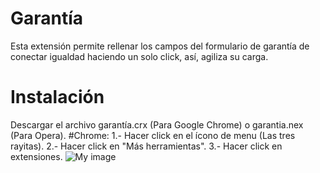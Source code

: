 # Garantía
Esta extensión permite rellenar los campos del formulario de garantía de conectar igualdad haciendo un solo click, así, agiliza su carga.
# Instalación
Descargar el archivo garantía.crx (Para Google Chrome) o garantia.nex (Para Opera).
#Chrome:
1.- Hacer click en el ícono de menu (Las tres rayitas).
2.- Hacer click en "Más herramientas".
3.- Hacer click en extensiones.
![My image](https://www.dropbox.com/pri/get/imagenesGarantia/instalarchrome1.png)
